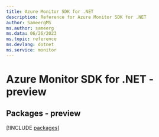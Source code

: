 ```yaml
---
title: Azure Monitor SDK for .NET
description: Reference for Azure Monitor SDK for .NET
author: SameergMS
ms.author: sameerg
ms.data: 06/26/2023
ms.topic: reference
ms.devlang: dotnet
ms.service: monitor
---
```

# Azure Monitor SDK for .NET - preview
## Packages - preview
[!INCLUDE [packages](monitor-index.md)]